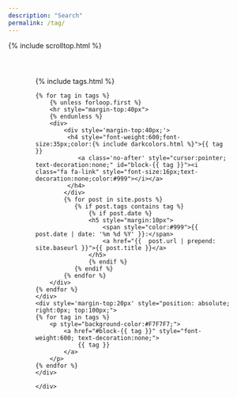 ```yaml
---
description: "Search"
permalink: /tag/
---
```


{% include scrolltop.html %}
<div class="row" style="margin:25px; padding:30px">
    <div class="col-lg-10">
    {% include tags.html %}

    {% for tag in tags %}
        {% unless forloop.first %}
        <hr style="margin-top:40px">
        {% endunless %}
        <div>
            <div style='margin-top:40px;'>
             <h4 style="font-weight:600;font-size:35px;color:{% include darkcolors.html %}">{{ tag }}
                <a class='no-after' style="cursor:pointer; text-decoration:none;" id="block-{{ tag }}"><i class="fa fa-link" style="font-size:16px;text-decoration:none;color:#999"></i></a>
             </h4>
            </div>
            {% for post in site.posts %}
               {% if post.tags contains tag %}
                   {% if post.date %}
                   <h5 style="margin:10px"> 
                       <span style="color:#999">{{ post.date | date: '%m %d %Y' }}:</span>
                       <a href="{{  post.url | prepend: site.baseurl }}">{{ post.title }}</a>
                   </h5>
                   {% endif %}
               {% endif %}
            {% endfor %}
        </div>
    {% endfor %}
    </div>
    <div style='margin-top:20px' style="position: absolute; right:0px; top:100px;">
    {% for tag in tags %}
        <p style="background-color:#F7F7F7;">
            <a href="#block-{{ tag }}" style="font-weight:600; text-decoration:none;">
                {{ tag }}
            </a>
        </p>
    {% endfor %}
    </div>

    </div>
</div>
